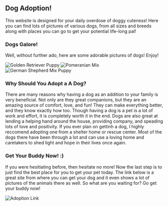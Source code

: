 ## Dog Adoption! 

This website is designed for your daily overdose of doggy cuteness! Here you can find lots of pictures of various dogs, from all sizes and breeds along with places you can go to get your potential life-long pal! 

### Dogs Galore! 

Well, without further ado, here are some adorable pictures of dogs! Enjoy! 

![Golden Retriever Puppy](https://www.seaaca.org/import/22-03088.jpg)
![Pomeranian Mix](https://www.seaaca.org/import/22-03050.jpg)
![German Shepherd Mix Puppy](https://www.seaaca.org/import/22-01665.jpg) 

### Why Should You Adopt a A Dog?

There are many reasons why having a dog as an addition to your family is very beneficial. Not only are they great companions, but they are an amazing source of comfort, love, and fun! They can make everything better, and they know exactly how too. Though having a dog is a pet is a lot of work and effort, it is completely worth it in the end. Dogs are also great at lending a helping hand around the house, providing company, and speading lots of love and positivity. If you ever plan on gettinh a dog, I highly reccomend adopting one from a shelter home or rescue center. Most of the dogs there have been through a lot and can use a loving home and caretakers to shed light and hope in their lives once again. 

### Get Your Buddy Now! :)

If you were hesitiating before, then hesitate no more! Now the last step is to just find the best place for you to get your pet today. The link below is a great site from where you can get your dog and it even shows a lot of pictures of the animals there as well. So what are you waiting for? Go get your buddy now! 

![Adoption Link](https://www.seaaca.org/) 
